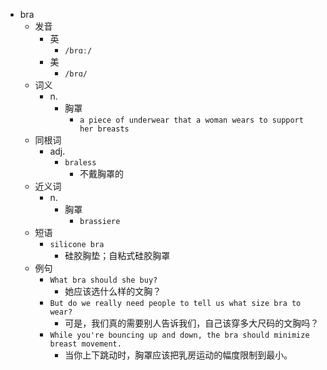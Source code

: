 - bra
  - 发音
    - 英
      - `/brɑː/`
    - 美
      - `/brɑ/`
  - 词义
    - n.
      - 胸罩
        - `a piece of underwear that a woman wears to support her breasts`
  - 同根词
    - adj.
      - `braless`
        - 不戴胸罩的
  - 近义词
    - n.
      - 胸罩
        - `brassiere`
  - 短语
    - `silicone bra`
      - 硅胶胸垫；自粘式硅胶胸罩 
  - 例句
    - `What bra should she buy?`
      - 她应该选什么样的文胸？
    - `But do we really need people to tell us what size bra to wear?`
      - 可是，我们真的需要别人告诉我们，自己该穿多大尺码的文胸吗？
    - `While you're bouncing up and down, the bra should minimize breast movement.`
      - 当你上下跳动时，胸罩应该把乳房运动的幅度限制到最小。

